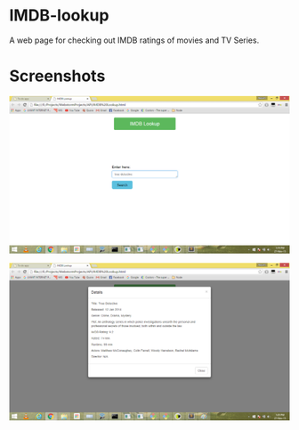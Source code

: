 # IMDB-lookup

A web page for checking out IMDB ratings of movies and TV Series.

# Screenshots

![Alt text](/Screenshots/screenshot_1.png)

![Alt text](/Screenshots/screenshot_2.png)
